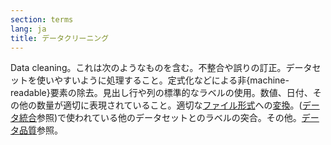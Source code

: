 ```yaml
---
section: terms
lang: ja
title: データクリーニング
---
```


Data cleaning。これは次のようなものを含む。不整合や誤りの訂正。データセットを使いやすいように処理すること。定式化などによる非{machine-readable}要素の除去。見出し行や列の標準的なラベルの使用。数値、日付、その他の数量が適切に表現されていること。適切な[ファイル形式](/glossary/ja/terms/file-format/)への[変換](/glossary/ja/terms/conversion/)。([データ統合](/glossary/ja/terms/data-integration/)参照)で使われている他のデータセットとのラベルの突合。その他。[データ品質](/glossary/ja/terms/data-quality/)参照。

